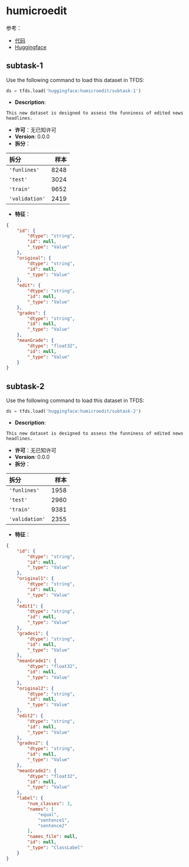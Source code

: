 # humicroedit

参考：

- [代码](https://github.com/huggingface/datasets/blob/master/datasets/humicroedit)
- [Huggingface](https://huggingface.co/datasets/humicroedit)

## subtask-1

Use the following command to load this dataset in TFDS:

```python
ds = tfds.load('huggingface:humicroedit/subtask-1')
```

- **Description**:

```
This new dataset is designed to assess the funniness of edited news headlines.
```

- **许可**：无已知许可
- **Version**: 0.0.0
- **拆分**：

拆分 | 样本
:-- | --:
`'funlines'` | 8248
`'test'` | 3024
`'train'` | 9652
`'validation'` | 2419

- **特征**：

```json
{
    "id": {
        "dtype": "string",
        "id": null,
        "_type": "Value"
    },
    "original": {
        "dtype": "string",
        "id": null,
        "_type": "Value"
    },
    "edit": {
        "dtype": "string",
        "id": null,
        "_type": "Value"
    },
    "grades": {
        "dtype": "string",
        "id": null,
        "_type": "Value"
    },
    "meanGrade": {
        "dtype": "float32",
        "id": null,
        "_type": "Value"
    }
}
```

## subtask-2

Use the following command to load this dataset in TFDS:

```python
ds = tfds.load('huggingface:humicroedit/subtask-2')
```

- **Description**:

```
This new dataset is designed to assess the funniness of edited news headlines.
```

- **许可**：无已知许可
- **Version**: 0.0.0
- **拆分**：

拆分 | 样本
:-- | --:
`'funlines'` | 1958
`'test'` | 2960
`'train'` | 9381
`'validation'` | 2355

- **特征**：

```json
{
    "id": {
        "dtype": "string",
        "id": null,
        "_type": "Value"
    },
    "original1": {
        "dtype": "string",
        "id": null,
        "_type": "Value"
    },
    "edit1": {
        "dtype": "string",
        "id": null,
        "_type": "Value"
    },
    "grades1": {
        "dtype": "string",
        "id": null,
        "_type": "Value"
    },
    "meanGrade1": {
        "dtype": "float32",
        "id": null,
        "_type": "Value"
    },
    "original2": {
        "dtype": "string",
        "id": null,
        "_type": "Value"
    },
    "edit2": {
        "dtype": "string",
        "id": null,
        "_type": "Value"
    },
    "grades2": {
        "dtype": "string",
        "id": null,
        "_type": "Value"
    },
    "meanGrade2": {
        "dtype": "float32",
        "id": null,
        "_type": "Value"
    },
    "label": {
        "num_classes": 3,
        "names": [
            "equal",
            "sentence1",
            "sentence2"
        ],
        "names_file": null,
        "id": null,
        "_type": "ClassLabel"
    }
}
```
